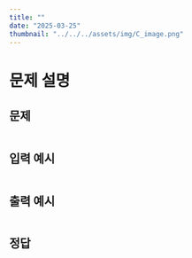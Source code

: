 ```yaml
---
title: "" 
date: "2025-03-25"
thumbnail: "../../../assets/img/C_image.png"
---
```


# 문제 설명

## 문제
```c

```

## 입력 예시
```

```

## 출력 예시
```

```

## 정답
```c

```


